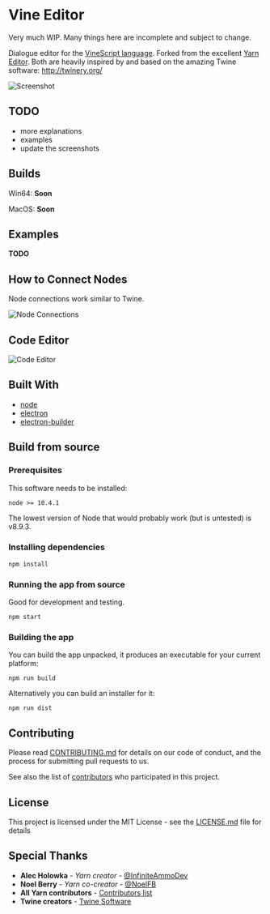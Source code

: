 # Vine Editor

Very much WIP. Many things here are incomplete and subject to change.

Dialogue editor for the [VineScript language](https://github.com/julsam/VineScript). Forked from the excellent [Yarn Editor](https://github.com/InfiniteAmmoInc/Yarn). Both are heavily inspired by and based on the amazing Twine software: http://twinery.org/

![Screenshot](http://infiniteammo.com/Yarn/screenshot.jpg)

## TODO
 * more explanations
 * examples
 * update the screenshots

## Builds

Win64: **Soon**

MacOS: **Soon**

## Examples

**TODO**

## How to Connect Nodes

Node connections work similar to Twine.

![Node Connections](https://i.imgur.com/Okb0MnE.png)

## Code Editor

![Code Editor](https://i.imgur.com/1fkjv4A.png)

## Built With

* [node](https://nodejs.org/en/)
* [electron](https://electronjs.org/)
* [electron-builder](https://www.electron.build/)

## Build from source

### Prerequisites

This software needs to be installed:

```
node >= 10.4.1
```

The lowest version of Node that would probably work (but is untested) is v8.9.3.

### Installing dependencies
```
npm install
```

### Running the app from source

Good for development and testing.
```
npm start
```

### Building the app

You can build the app unpacked, it produces an executable for your current platform:
```
npm run build
```

Alternatively you can build an installer for it:
```
npm run dist
```

## Contributing

Please read [CONTRIBUTING.md](CONTRIBUTING.md) for details on our code of conduct, and the process for submitting pull requests to us.

See also the list of [contributors](https://github.com/julsam/VineEditor) who participated in this project.

## License

This project is licensed under the MIT License - see the [LICENSE.md](LICENSE.md) file for details

## Special Thanks

* **Alec Holowka** - *Yarn creator* - [@InfiniteAmmoDev](https://twitter.com/InfiniteAmmoDev)
* **Noel Berry** - *Yarn co-creator* - [@NoelFB](https://twitter.com/NoelFB)
* **All Yarn contributors** - [Contributors list](https://github.com/InfiniteAmmoInc/Yarn/graphs/contributors)
* **Twine creators** - [Twine Software](http://twinery.org/)